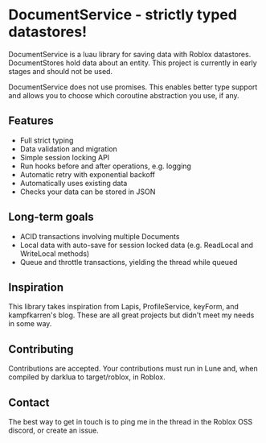 # DocumentService - strictly typed datastores!

DocumentService is a luau library for saving data with Roblox datastores. DocumentStores hold data about an entity.
This project is currently in early stages and should not be used.

DocumentService does not use promises. This enables better type support and allows you to choose which coroutine abstraction you use, if any.

## Features
- Full strict typing
- Data validation and migration
- Simple session locking API
- Run hooks before and after operations, e.g. logging
- Automatic retry with exponential backoff
- Automatically uses existing data
- Checks your data can be stored in JSON

## Long-term goals
- ACID transactions involving multiple Documents
- Local data with auto-save for session locked data (e.g. ReadLocal and WriteLocal methods)
- Queue and throttle transactions, yielding the thread while queued

## Inspiration
This library takes inspiration from Lapis, ProfileService, keyForm, and kampfkarren's blog.
These are all great projects but didn't meet my needs in some way.

## Contributing
Contributions are accepted. Your contributions must run in Lune and, when compiled by darklua to target/roblox, in Roblox.

## Contact
The best way to get in touch is to ping me in the thread in the Roblox OSS discord, or create an issue.
